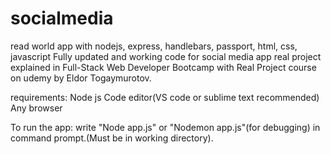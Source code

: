 # socialmedia
read world app with nodejs, express, handlebars, passport, html, css, javascript
Fully updated and working code for social media app real project explained in Full-Stack Web Developer Bootcamp with Real Project course on udemy by Eldor Togaymurotov.

requirements: 
Node js
Code editor(VS code or sublime text recommended)
Any browser

To run the app:
write "Node app.js" or "Nodemon app.js"(for debugging) in command prompt.(Must be in working directory).
